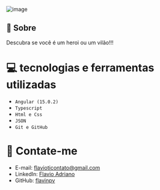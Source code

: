 ![image](https://user-images.githubusercontent.com/62142146/205469608-64955f09-45c7-4bdb-9758-4a876b0c6b14.png)

## 🚨 Sobre

Descubra se você é um heroi ou um vilão!!!

# 💻 tecnologias e ferramentas utilizadas
- ``Angular (15.0.2)``
- ``Typescript``
- ```Html e Css```
- ``JSON``
- ``Git e GitHub``

# 📧 Contate-me

- E-mail: [flavioticontato@gmail.com](mailto:flavioticontato@gmail.com)
- LinkedIn: [Flavio Adriano](https://linkedin.com/in/flavioadriano/)
- GitHub: [flavinpv](https://github.com/flavinpv/)
